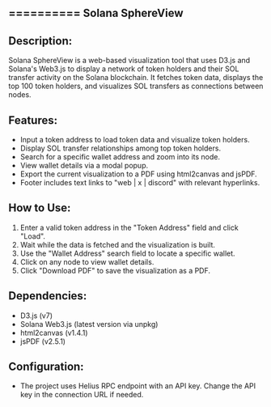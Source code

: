 ==========
Solana SphereView
-----------------

Description:
-------------
Solana SphereView is a web-based visualization tool that uses D3.js and Solana's Web3.js to display
a network of token holders and their SOL transfer activity on the Solana blockchain. It fetches token data,
displays the top 100 token holders, and visualizes SOL transfers as connections between nodes.

Features:
---------
- Input a token address to load token data and visualize token holders.
- Display SOL transfer relationships among top token holders.
- Search for a specific wallet address and zoom into its node.
- View wallet details via a modal popup.
- Export the current visualization to a PDF using html2canvas and jsPDF.
- Footer includes text links to "web | x | discord" with relevant hyperlinks.

How to Use:
-----------
1. Enter a valid token address in the "Token Address" field and click "Load".
2. Wait while the data is fetched and the visualization is built.
3. Use the "Wallet Address" search field to locate a specific wallet.
4. Click on any node to view wallet details.
5. Click "Download PDF" to save the visualization as a PDF.

Dependencies:
-------------
- D3.js (v7)
- Solana Web3.js (latest version via unpkg)
- html2canvas (v1.4.1)
- jsPDF (v2.5.1)

Configuration:
--------------
- The project uses Helius RPC endpoint with an API key. Change the API key in the connection URL if needed.
